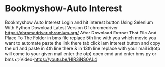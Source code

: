 # Bookmyshow-Auto Interest
Bookmyshow  Auto Interest Login and hit interest button Using Selenium With Python 
Download Latest Version Of chromedriver https://chromedriver.chromium.org/ After Download Extract That File And Place To The Folder
in bms file replace 5th line with you which movie you want to automate paste the link there tab click iam interest button and copy the url and paste in 4th line  there & in 13th line replace with your mail id(otp will come to your given mail enter the otp)
open cmd and enter bms.py or bms
👉Video-https://youtu.be/HIR3iNS0AL4
